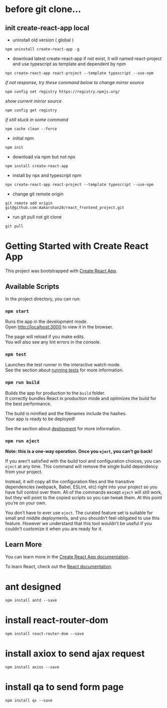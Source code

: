 # before git clone...

## init create-react-app local

- uninstall old version ( global )

```
npm uninstall create-react-app -g
```

- download latest create-react-app if not exist, it will named react-project and use typescript as template and dependent by npm

```
npx create-react-app react-project --template typescript --use-npm
```

_if not response, try these command below to change mirror source_

```
npm config set registry https://registry.npmjs.org/
```

_show current mirror source_

```
npm config get registry
```

_if still stuck in some command_

```
npm cache clean --force
```

- initial npm

```
npm init
```

- download via npm but not npx

```
npm install create-react-app
```

- install by npx and typescript npm

```
npx create-react-app react-project --template typescript --use-npm
```

- change git remote origin

```
git remote add origin git@github.com:Aakarshan20/react_frontend_project.git
```

- run git pull not git clone

```
git pull
```

# Getting Started with Create React App

This project was bootstrapped with [Create React App](https://github.com/facebook/create-react-app).

## Available Scripts

In the project directory, you can run:

### `npm start`

Runs the app in the development mode.\
Open [http://localhost:3000](http://localhost:3000) to view it in the browser.

The page will reload if you make edits.\
You will also see any lint errors in the console.

### `npm test`

Launches the test runner in the interactive watch mode.\
See the section about [running tests](https://facebook.github.io/create-react-app/docs/running-tests) for more information.

### `npm run build`

Builds the app for production to the `build` folder.\
It correctly bundles React in production mode and optimizes the build for the best performance.

The build is minified and the filenames include the hashes.\
Your app is ready to be deployed!

See the section about [deployment](https://facebook.github.io/create-react-app/docs/deployment) for more information.

### `npm run eject`

**Note: this is a one-way operation. Once you `eject`, you can’t go back!**

If you aren’t satisfied with the build tool and configuration choices, you can `eject` at any time. This command will remove the single build dependency from your project.

Instead, it will copy all the configuration files and the transitive dependencies (webpack, Babel, ESLint, etc) right into your project so you have full control over them. All of the commands except `eject` will still work, but they will point to the copied scripts so you can tweak them. At this point you’re on your own.

You don’t have to ever use `eject`. The curated feature set is suitable for small and middle deployments, and you shouldn’t feel obligated to use this feature. However we understand that this tool wouldn’t be useful if you couldn’t customize it when you are ready for it.

## Learn More

You can learn more in the [Create React App documentation](https://facebook.github.io/create-react-app/docs/getting-started).

To learn React, check out the [React documentation](https://reactjs.org/).

# ant designed

```
npm install antd --save
```

# install react-router-dom

```
npm install react-router-dom --save
```

# install axiox to send ajax request

```
npm install axios --save
```

# install qa to send form page

```
npm install qs --save
```
